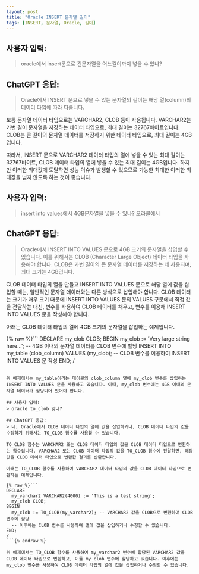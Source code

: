 ```yaml
---
layout: post
title: "Oracle INSERT 문자열 길이"
tags: [INSERT, 문자열, Oracle, 길이]
---
```


## 사용자 입력:
> oracle에서 insert문으로 긴문자열을 어느길이까지 넣을 수 있나?

## ChatGPT 응답:
> Oracle에서 INSERT 문으로 넣을 수 있는 문자열의 길이는 해당 열(column)의 데이터 타입에 따라 다릅니다.

보통 문자열 데이터 타입으로는 VARCHAR2, CLOB 등이 사용됩니다. VARCHAR2는 가변 길이 문자열을 저장하는 데이터 타입으로, 최대 길이는 32767바이트입니다. CLOB는 큰 길이의 문자열 데이터를 저장하기 위한 데이터 타입으로, 최대 길이는 4GB입니다.

따라서, INSERT 문으로 VARCHAR2 데이터 타입의 열에 넣을 수 있는 최대 길이는 32767바이트, CLOB 데이터 타입의 열에 넣을 수 있는 최대 길이는 4GB입니다. 하지만 이러한 최대값에 도달하면 성능 이슈가 발생할 수 있으므로 가능한 최대한 이러한 최대값을 넘지 않도록 하는 것이 좋습니다.

## 사용자 입력:
> insert into values에서 4GB문자열을 넣을 수 있나? 오라클에서

## ChatGPT 응답:
> Oracle에서 INSERT INTO VALUES 문으로 4GB 크기의 문자열을 삽입할 수 있습니다. 이를 위해서는 CLOB (Character Large Object) 데이터 타입을 사용해야 합니다. CLOB은 가변 길이의 큰 문자열 데이터를 저장하는 데 사용되며, 최대 크기는 4GB입니다.

CLOB 데이터 타입의 열을 만들고 INSERT INTO VALUES 문으로 해당 열에 값을 삽입할 때는, 일반적인 문자열 데이터와는 다른 방식으로 삽입해야 합니다. CLOB 데이터는 크기가 매우 크기 때문에 INSERT INTO VALUES 문의 VALUES 구문에서 직접 값을 전달하는 대신, 변수를 사용하여 CLOB 데이터를 채우고, 변수를 이용해 INSERT INTO VALUES 문을 작성해야 합니다.

아래는 CLOB 데이터 타입의 열에 4GB 크기의 문자열을 삽입하는 예제입니다.

{% raw %}```
DECLARE
  my_clob CLOB;
BEGIN
  my_clob := 'Very large string here...'; -- 4GB 이내의 문자열 데이터를 CLOB 변수에 할당
  INSERT INTO my_table (clob_column) VALUES (my_clob); -- CLOB 변수를 이용하여 INSERT INTO VALUES 문 작성
END;
/
```{% endraw %} 

위 예제에서는 my_table이라는 테이블의 clob_column 열에 my_clob 변수를 삽입하는 INSERT INTO VALUES 문을 사용하고 있습니다. 이때, my_clob 변수에는 4GB 이내의 문자열 데이터가 할당되어 있어야 합니다.

## 사용자 입력:
> oracle to_clob 맞나?

## ChatGPT 응답:
> 네, Oracle에서 CLOB 데이터 타입의 열에 값을 삽입하거나, CLOB 데이터 타입의 값을 수정하기 위해서는 TO_CLOB 함수를 사용할 수 있습니다.

TO_CLOB 함수는 VARCHAR2 또는 CLOB 데이터 타입의 값을 CLOB 데이터 타입으로 변환하는 함수입니다. VARCHAR2 또는 CLOB 데이터 타입의 값을 TO_CLOB 함수에 전달하면, 해당 값을 CLOB 데이터 타입으로 변환한 결과를 반환합니다.

아래는 TO_CLOB 함수를 사용하여 VARCHAR2 데이터 타입의 값을 CLOB 데이터 타입으로 변환하는 예제입니다.

{% raw %}```
DECLARE
  my_varchar2 VARCHAR2(4000) := 'This is a test string';
  my_clob CLOB;
BEGIN
  my_clob := TO_CLOB(my_varchar2); -- VARCHAR2 값을 CLOB으로 변환하여 CLOB 변수에 할당
  -- 이후에는 CLOB 변수를 사용하여 열에 값을 삽입하거나 수정할 수 있습니다.
END;
/
```{% endraw %}

위 예제에서는 TO_CLOB 함수를 사용하여 my_varchar2 변수에 할당된 VARCHAR2 값을 CLOB 데이터 타입으로 변환하고, 이를 my_clob 변수에 할당하고 있습니다. 이후에는 my_clob 변수를 사용하여 CLOB 데이터 타입의 열에 값을 삽입하거나 수정할 수 있습니다.

